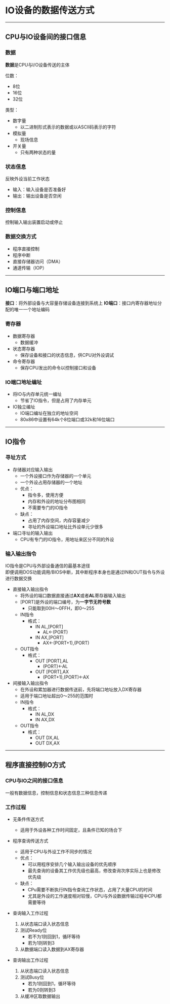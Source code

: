 
# IO设备的数据传送方式

---
## CPU与IO设备间的接口信息
### 数据
**数据**是CPU与I/O设备传送的主体

位数：
* 8位
* 16位
* 32位

类型：
* 数字量
    * 以二进制形式表示的数据或以ASCII码表示的字符
* 模拟量
    * 现场信息
* 开关量
    * 只有两种状态的量

### 状态信息
反映外设当前工作状态
* 输入：输入设备是否准备好
* 输出：输出设备是否空闲

### 控制信息
控制输入输出装置启动或停止

### 数据交换方式
* 程序直接控制
* 程序中断
* 直接存储器访问（DMA）
* 通道传输（IOP）

---
## IO端口与端口地址
**接口**：将外部设备与大容量存储设备连接到系统上
**IO端口**：接口内寄存器地址分配的唯一一个地址编码

### 寄存器
* 数据寄存器
    * 数据缓冲
* 状态寄存器
    * 保存设备和接口的状态信息，供CPU对外设调试
* 命令寄存器
    * 保存CPU发出的命令以控制接口和设备

### IO端口地址编址
* 将IO与内存单元统一编址
    * 节省了IO指令，但是占用了内存单元
* IO独立编址
    * IO端口编址在独立的地址空间
    * 80x86中设置有64k个8位端口或32k和16位端口

---
## IO指令
### 寻址方式
* 存储器对应输入输出
    * 一个外设接口作为存储器的一个单元
    * 一个外设占用存储器的一个地址
    * 优点：
        * 指令多，使用方便
        * 内存和外设的地址分布图相同
        * 不需要专门的IO指令
    * 缺点：
        * 占用了内存空间，内存容量减少
        * 寻址的外设端口地址比外设单元少很多
* 端口寻址的输入输出
    * CPU有专门的IO指令，用地址来区分不同的外设

### 输入输出指令
IO指令是CPU与外部设备通信的最基本途径  
即便调用DOS功能调用/BIOS中断，其中断程序本身也是通过IN和OUT指令与外设进行数据交换
* 直接输入输出指令
    * 将外设的端口数据直接通过**AX**或者**AL**寄存器输入输出
    * [PORT]是外设的端口编号，为**一字节无符号数**
        * 只能取到00H～0FFH，即0～255
    * IN指令
        * 格式：
            * IN AL,[PORT]
                * AL<-(PORT)
            * IN AX,[PORT]
                * AX<-(PORT+1),(PORT)
    * OUT指令
        * 格式：
            * OUT [PORT],AL
                * (PORT)<-AL 
            * OUT [PORT],AX
                * (PORT+1),(PORT)<-AX
* 间接输入输出指令
    * 在外设和累加器进行数据传送前，先将端口地址放入DX寄存器
    * 适用于端口地址超出0～255的范围时
    * IN指令
        * 格式：
            * IN AL,DX
            * IN AX,DX 
    * OUT指令 
        * 格式：
            * OUT DX,AL 
            * OUT DX,AX 

---
## 程序直接控制IO方式
### CPU与IO之间的接口信息
一般有数据信息，控制信息和状态信息三种信息传递
### 工作过程
* 无条件传送方式
    * 适用于外设各种工作时间固定，且条件已知的场合下
* 程序查询传送方式
    * 适用于CPU与外设工作不同步的情况
    * 优点：
        * 可以用程序安排几个输入输出设备的优先顺序
        * 最先查询的设备其工作优先级也最高，修改查询次序实际上也是修改优先级
    * 缺点：
        * CPu需要不断执行IN指令查询工作状态，占用了大量CPU的时间
        * 尤其是外设的工作速度相对较慢，CPU与外设数据传输过程中CPU都需要等待

* 查询输入工作过程
    1. 从状态端口读入状态信息
    2. 测试Ready位
        * 若不为1则回到1，循环等待
        * 若为1则转到3
    3. 从数据端口读入数据到AX寄存器
* 查询输出工作过程
    1. 从状态端口读入状态信息
    2. 测试Busy位
        * 若为1则回到1，循环等待
        * 若为0则转到3
    3. 从缓冲区取数据输出